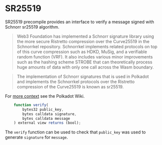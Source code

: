 
# SR25519

SR25519 precompile provides an interface to verify a message signed with Schnorr sr25519 algorithm.

> Web3 Foundation has implemented a Schnorr signature library using the more secure Ristretto compression over the Curve25519 in the Schnorrkel repository. Schnorrkel implements related protocols on top of this curve compression such as HDKD, MuSig, and a verifiable random function (VRF). It also includes various minor improvements such as the hashing scheme STROBE that can theoretically process huge amounts of data with only one call across the Wasm boundary.

> The implementation of Schnorr signatures that is used in Polkadot and implements the Schnorrkel protocols over the Ristretto compression of the Curve25519 is known as sr25519.

For [more context](https://wiki.polkadot.network/docs/learn-keys#what-is-sr25519-and-where-did-it-come-from) see the Polkadot Wiki.

```js
    function verify(
        bytes32 public_key,
        bytes calldata signature,
        bytes calldata message
    ) external view returns (bool);
```

The `verify` function can be used to check that `public_key` was used to generate `signature` for `message`.
